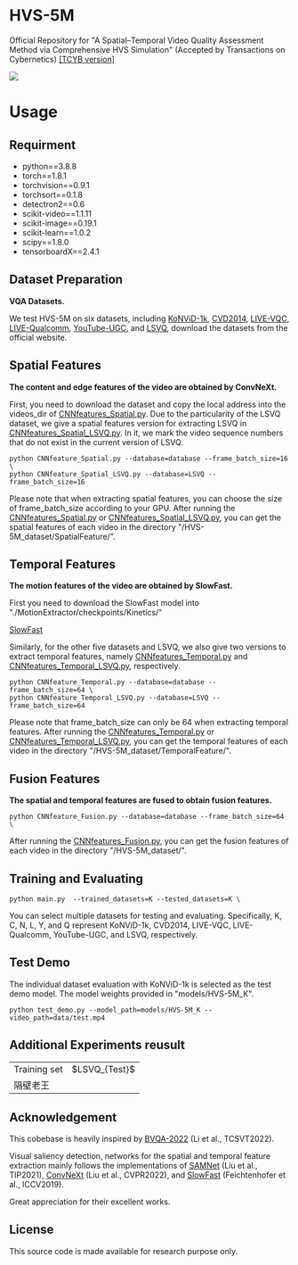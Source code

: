 # HVS-5M
Official Repository for "A Spatial–Temporal Video Quality Assessment Method via Comprehensive HVS Simulation" (Accepted by Transactions on Cybernetics)  [[TCYB version]](https://ieeexplore.ieee.org/document/10373025)<br/>

<img src="https://github.com/GZHU-DVL/HVS-5M/blob/main/Framework.jpg" /><br/>

# Usage
## Requirment
* python==3.8.8
* torch==1.8.1
* torchvision==0.9.1
* torchsort==0.1.8
* detectron2==0.6
* scikit-video==1.1.11
* scikit-image==0.19.1
* scikit-learn==1.0.2
* scipy==1.8.0
* tensorboardX==2.4.1

## Dataset Preparation
**VQA Datasets.**

We test HVS-5M on six datasets, including [KoNViD-1k](http://database.mmsp-kn.de/konvid-1k-database.html), [CVD2014](https://www.mv.helsinki.fi/home/msjnuuti/CVD2014/), [LIVE-VQC](http://live.ece.utexas.edu/research/LIVEVQC/index.html), [LIVE-Qualcomm](http://live.ece.utexas.edu/research/incaptureDatabase/index.html), [YouTube-UGC](https://media.withyoutube.com/), and [LSVQ](https://github.com/baidut/PatchVQ), download the datasets from the official website. 

## Spatial Features
**The content and edge features of the video are obtained by ConvNeXt.**

First, you need to download the dataset and copy the local address into the videos_dir of [CNNfeatures_Spatial.py](https://github.com/GZHU-DVL/HVS-5M/blob/main/CNNfeatures_Spatial.py). Due to the particularity of the LSVQ dataset, we give a spatial features version for extracting LSVQ in [CNNfeatures_Spatial_LSVQ.py](https://github.com/GZHU-DVL/HVS-5M/blob/main/CNNfeatures_Spatial_LSVQ.py). In it, we mark the video sequence numbers that do not exist in the current version of LSVQ.

```
python CNNfeature_Spatial.py --database=database --frame_batch_size=16 \
python CNNfeature_Spatial_LSVQ.py --database=LSVQ --frame_batch_size=16
```

Please note that when extracting spatial features, you can choose the size of frame_batch_size according to your GPU. After running the [CNNfeatures_Spatial.py](https://github.com/GZHU-DVL/HVS-5M/blob/main/CNNfeatures_Spatial.py) or [CNNfeatures_Spatial_LSVQ.py](https://github.com/GZHU-DVL/HVS-5M/blob/main/CNNfeatures_Spatial_LSVQ.py), you can get the spatial features of each video in the directory "/HVS-5M_dataset/SpatialFeature/".


## Temporal Features
**The motion features of the video are obtained by SlowFast.**

First you need to download the SlowFast model into "./MotionExtractor/checkpoints/Kinetics/" 

[SlowFast](https://github.com/facebookresearch/SlowFast/blob/main/MODEL_ZOO.md)

Similarly, for the other five datasets and LSVQ, we also give two versions to extract temporal features, namely [CNNfeatures_Temporal.py](https://github.com/GZHU-DVL/HVS-5M/blob/main/CNNfeatures_Temporal.py) and [CNNfeatures_Temporal_LSVQ.py](https://github.com/GZHU-DVL/HVS-5M/blob/main/CNNfeatures_Temporal_LSVQ.py), respectively.

```
python CNNfeature_Temporal.py --database=database --frame_batch_size=64 \
python CNNfeature_Temporal_LSVQ.py --database=LSVQ --frame_batch_size=64
```
Please note that frame_batch_size can only be 64 when extracting temporal features. After running the [CNNfeatures_Temporal.py](https://github.com/GZHU-DVL/HVS-5M/blob/main/CNNfeatures_Temporal.py) or [CNNfeatures_Temporal_LSVQ.py](https://github.com/GZHU-DVL/HVS-5M/blob/main/CNNfeatures_Temporal_LSVQ.py), you can get the temporal features of each video in the directory "/HVS-5M_dataset/TemporalFeature/".

## Fusion Features
**The spatial and temporal features are fused to obtain fusion features.**

```
python CNNfeature_Fusion.py --database=database --frame_batch_size=64 \
```

After running the [CNNfeatures_Fusion.py](https://github.com/GZHU-DVL/HVS-5M/blob/main/CNNfeatures_Fusion.py), you can get the fusion features of each video in the directory "/HVS-5M_dataset/".

## Training and Evaluating
```
python main.py  --trained_datasets=K --tested_datasets=K \
```
You can select multiple datasets for testing and evaluating. Specifically, K, C, N, L, Y, and Q represent KoNViD-1k, CVD2014, LIVE-VQC, LIVE-Qualcomm, YouTube-UGC, and LSVQ, respectively.

## Test Demo
The individual dataset evaluation with KoNViD-1k is selected as the test demo model. The model weights provided in "models/HVS-5M_K".

```
python test_demo.py --model_path=models/HVS-5M_K --video_path=data/test.mp4
```

## Additional Experiments reusult
<table>
  	<tr>
		<td>Training set</td>
		<td colspan="8">$LSVQ_{Test}$</td>
	<tr>
	<tr>
		<td colspan="2">隔壁老王</td>
	<tr>
</table>


## Acknowledgement
This cobebase is heavily inspired by [BVQA-2022](https://github.com/zwx8981/TCSVT-2022-BVQA/) (Li et al., TCSVT2022).

Visual saliency detection, networks for the spatial and temporal feature extraction mainly follows the implementations of [SAMNet](https://mmcheng.net/SAMNet/) (Liu et al., TIP2021), [ConvNeXt](https://github.com/facebookresearch/ConvNeXt) (Liu et al., CVPR2022), and [SlowFast](https://github.com/facebookresearch/SlowFast) (Feichtenhofer et al., ICCV2019).

Great appreciation for their excellent works.

## License
This source code is made available for research purpose only.
